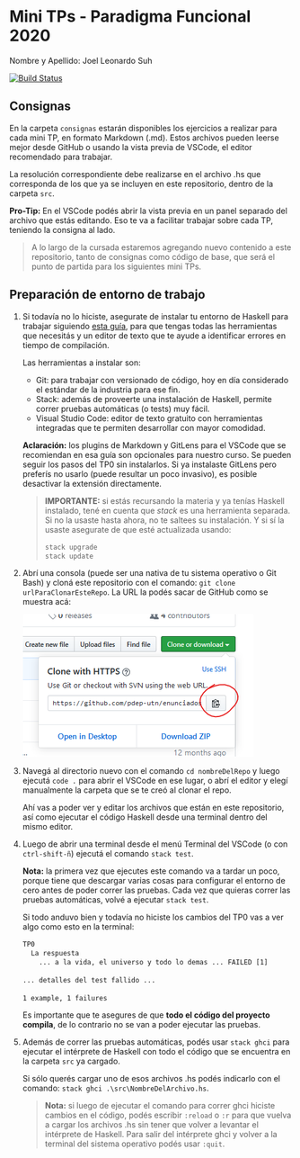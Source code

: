 # Mini TPs - Paradigma Funcional 2020

Nombre y Apellido: Joel Leonardo Suh

[![Build Status](https://travis-ci.com/pdep-mit/mini-tps-funcional-2020-jlsuh.svg?token=RQSQE9R62azDrzCjUYxE&branch=master)](https://travis-ci.com/pdep-mit/mini-tps-funcional-2020-jlsuh)

## Consignas

En la carpeta `consignas` estarán disponibles los ejercicios a realizar para cada mini TP, en formato Markdown (.md). Estos archivos pueden leerse mejor desde GitHub o usando la vista previa de VSCode, el editor recomendado para trabajar.

La resolución correspondiente debe realizarse en el archivo .hs que corresponda de los que ya se incluyen en este repositorio, dentro de la carpeta `src`.

**Pro-Tip:** En el VSCode podés abrir la vista previa en un panel separado del archivo que estás editando. Eso te va a facilitar trabajar sobre cada TP, teniendo la consigna al lado.

> A lo largo de la cursada estaremos agregando nuevo contenido a este repositorio, tanto de consignas como código de base, que será el punto de partida para los siguientes mini TPs.

## Preparación de entorno de trabajo

1. Si todavía no lo hiciste, asegurate de instalar tu entorno de Haskell para trabajar siguiendo [esta guía](https://github.com/pdep-utn/enunciados-miercoles-noche/blob/master/pages/haskell/entorno.md), para que tengas todas las herramientas que necesitás y un editor de texto que te ayude a identificar errores en tiempo de compilación.

   Las herramientas a instalar son:
    - Git: para trabajar con versionado de código, hoy en día considerado el estándar de la industria para ese fin.
    - Stack: además de proveerte una instalación de Haskell, permite correr pruebas automáticas (o tests) muy fácil.
    - Visual Studio Code: editor de texto gratuito con herramientas integradas que te permiten desarrollar con mayor comodidad.

    **Aclaración:** los plugins de Markdown y GitLens para el VSCode que se recomiendan en esa guía son opcionales para nuestro curso. Se pueden seguir los pasos del TP0 sin instalarlos. Si ya instalaste GitLens pero preferís no usarlo (puede resultar un poco invasivo), es posible desactivar la extensión directamente.

    > **IMPORTANTE:** si estás recursando la materia y ya tenías Haskell instalado, tené en cuenta que *stack* es una herramienta separada. Si no la usaste hasta ahora, no te saltees su instalación. Y si sí la usaste asegurate de que esté actualizada usando:
    >
    > ```
    > stack upgrade
    > stack update
    > ```

2. Abrí una consola (puede ser una nativa de tu sistema operativo o Git Bash) y cloná este repositorio con el comando: `git clone urlParaClonarEsteRepo`. La URL la podés sacar de GitHub como se muestra acá:

   ![URL clone](consignas/imagenes/clone.png)

3. Navegá al directorio nuevo con el comando `cd nombreDelRepo` y luego ejecutá `code .` para abrir el VSCode en ese lugar, o abrí el editor y elegí manualmente la carpeta que se te creó al clonar el repo.

    Ahí vas a poder ver y editar los archivos que están en este repositorio, así como ejecutar el código Haskell desde una terminal dentro del mismo editor.

4. Luego de abrir una terminal desde el menú Terminal del VSCode (o con `ctrl-shift-ñ`) ejecutá el comando `stack test`.

   **Nota:** la primera vez que ejecutes este comando va a tardar un poco, porque tiene que descargar varias cosas para configurar el entorno de cero antes de poder correr las pruebas. Cada vez que quieras correr las pruebas automáticas, volvé a ejecutar `stack test`.

   Si todo anduvo bien y todavía no hiciste los cambios del TP0 vas a ver algo como esto en la terminal:

    ```
    TP0
      La respuesta
        ... a la vida, el universo y todo lo demas ... FAILED [1]

    ... detalles del test fallido ...

    1 example, 1 failures
    ```

    Es importante que te asegures de que **todo el código del proyecto compila**, de lo contrario no se van a poder ejecutar las pruebas.

5. Además de correr las pruebas automáticas, podés usar `stack ghci` para ejecutar el intérprete de Haskell con todo el código que se encuentra en la carpeta `src` ya cargado.

    Si sólo querés cargar uno de esos archivos .hs podés indicarlo con el comando: `stack ghci .\src\NombreDelArchivo.hs`.

    > **Nota:** si luego de ejecutar el comando para correr ghci hiciste cambios en el código, podés escribir `:reload` o `:r` para que vuelva a cargar los archivos .hs sin tener que volver a levantar el intérprete de Haskell. Para salir del intérprete ghci y volver a la terminal del sistema operativo podés usar `:quit`.
